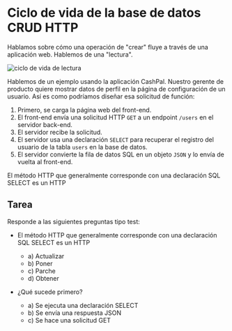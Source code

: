 # Ciclo de vida de la base de datos CRUD HTTP

Hablamos sobre cómo una operación de "crear" fluye a través de una aplicación web. Hablemos de una "lectura".

![ciclo de vida de lectura](https://storage.googleapis.com/qvault-webapp-dynamic-assets/course_assets/KTDQGy1.png)

Hablemos de un ejemplo usando la aplicación CashPal. Nuestro gerente de producto quiere mostrar datos de perfil en la página de configuración de un usuario. Así es como podríamos diseñar esa solicitud de función:

1. Primero, se carga la página web del front-end.
2. El front-end envía una solicitud HTTP `GET` a un endpoint `/users` en el servidor back-end.
3. El servidor recibe la solicitud.
4. El servidor usa una declaración `SELECT` para recuperar el registro del usuario de la tabla `users` en la base de datos.
5. El servidor convierte la fila de datos SQL en un objeto `JSON` y lo envía de vuelta al front-end.

El método HTTP que generalmente corresponde con una declaración SQL SELECT es un HTTP

## Tarea

Responde a las siguientes preguntas tipo test: 

- El método HTTP que generalmente corresponde con una declaración SQL SELECT es un HTTP
  - a) Actualizar
  - b) Poner
  - c) Parche
  - d) Obtener

- ¿Qué sucede primero?
  - a) Se ejecuta una declaración SELECT
  - b) Se envía una respuesta JSON
  - c) Se hace una solicitud GET
